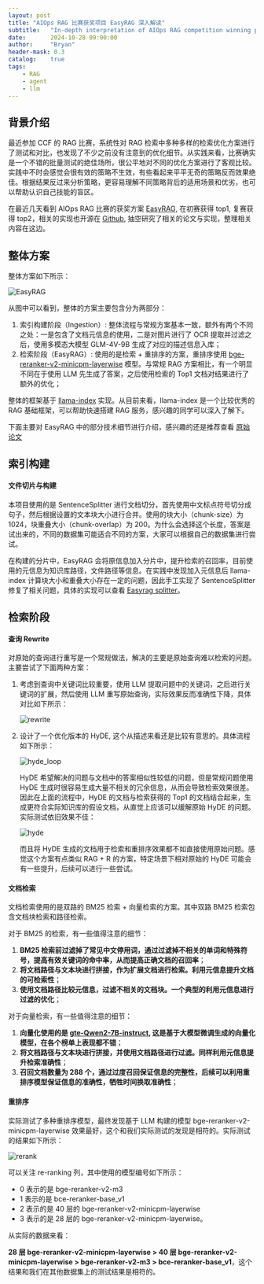 ```yaml
---
layout: post
title: "AIOps RAG 比赛获奖项目 EasyRAG 深入解读"
subtitle:   "In-depth interpretation of AIOps RAG competition winning project EasyRAG"
date:       2024-10-28 09:00:00
author:     "Bryan"
header-mask: 0.3
catalog:    true
tags:
    - RAG
    - agent
    - llm
---
```


## 背景介绍
最近参加 CCF 的 RAG 比赛，系统性对 RAG 检索中多种多样的检索优化方案进行了测试和对比，也发现了不少之前没有注意到的优化细节。从实践来看，比赛确实是一个不错的批量测试的绝佳场所，很公平地对不同的优化方案进行了客观比较。实践中不时会感觉会很有效的策略不生效，有些看起来平平无奇的策略反而效果绝佳。根据结果反过来分析策略，更容易理解不同策略背后的适用场景和优劣，也可以帮助认识自己技能的盲区。

在最近几天看到 AIOps RAG 比赛的获奖方案 [EasyRAG](https://arxiv.org/pdf/2410.10315), 在初赛获得 top1, 复赛获得 top2，相关的实现也开源在 [Github](https://github.com/BUAADreamer/EasyRAG/tree/master?tab=readme-ov-file), 抽空研究了相关的论文与实现，整理相关内容在这边。

## 整体方案

整体方案如下所示：

![EasyRAG](/img/in-post/easyrag/overview.png)

从图中可以看到，整体的方案主要包含分为两部分：

1. 索引构建阶段（Ingestion）: 整体流程与常规方案基本一致，额外有两个不同之处：一是包含了文档元信息的使用，二是对图片进行了 OCR 提取并过滤之后，使用多模态大模型  GLM-4V-9B 生成了对应的描述信息入库；
2. 检索阶段（EasyRAG）: 使用的是检索 + 重排序的方案，重排序使用 [bge-reranker-v2-minicpm-layerwise](https://huggingface.co/BAAI/bge-reranker-v2-minicpm-layerwise) 模型。与常规 RAG 方案相比，有一个明显不同在于使用 LLM 先生成了答案，之后使用检索的 Top1 文档对结果进行了额外的优化；

整体的框架基于 [llama-index](https://docs.llamaindex.ai/en/v0.10.17/index.html#) 实现。从目前来看，llama-index 是一个比较优秀的 RAG 基础框架，可以帮助快速搭建 RAG 服务，感兴趣的同学可以深入了解下。

下面主要对 EasyRAG 中的部分技术细节进行介绍，感兴趣的还是推荐查看 [原始论文](https://arxiv.org/pdf/2410.1031)

## 索引构建

#### 文件切片与构建

本项目使用的是 SentenceSplitter 进行文档切分，首先使用中文标点符号切分成句子，然后根据设置的文本块大小进行合并。使用的块大小（chunk-size）为1024，块重叠大小（chunk-overlap）为 200。为什么会选择这个长度，答案是试出来的，不同的数据集可能适合不同的方案，大家可以根据自己的数据集进行尝试。

在构建的分片中，EasyRAG 会将原信息加入分片中，提升检索的召回率，目前使用的元信息为知识库路径，文件路径等信息。在实践中发现加入元信息后 llama-index 计算块大小和重叠大小存在一定的问题，因此手工实现了 SentenceSplitter 修复了相关问题，具体的实现可以查看 [Easyrag splitter](https://github.com/BUAADreamer/EasyRAG/blob/master/src/easyrag/custom/splitter.py)。

## 检索阶段

#### 查询 Rewrite

对原始的查询进行重写是一个常规做法，解决的主要是原始查询难以检索的问题。主要尝试了下面两种方案：
1. 考虑到查询中关键词比较重要，使用 LLM 提取问题中的关键词，之后进行关键词的扩展，然后使用 LLM 重写原始查询，实际效果反而准确性下降，具体对比如下所示：

    ![rewrite](/img/in-post/easyrag/rewrite.png)

2. 设计了一个优化版本的 HyDE, 这个从描述来看还是比较有意思的。具体流程如下所示：

    ![hyde_loop](/img/in-post/easyrag/hyde_loop.png)

    HyDE 希望解决的问题与文档中的答案相似性较低的问题，但是常规问题使用 HyDE 生成时很容易生成大量不相关的冗余信息，从而会导致检索效果很差。因此在上面的流程中，HyDE 的文档与检索获得的 Top1 的文档结合起来，生成更符合实际知识库的假设文档，从直觉上应该可以缓解原始 HyDE 的问题。实际测试依旧效果不佳：

    ![hyde](/img/in-post/easyrag/hyde.png)

    而且将 HyDE 生成的文档用于检索和重排序效果都不如直接使用原始问题。感觉这个方案有点类似 RAG + R 的方案，特定场景下相对原始的 HyDE 可能会有一些提升，后续可以进行一些尝试。

#### 文档检索

文档检索使用的是双路的 BM25 检索 + 向量检索的方案。其中双路 BM25 检索包含文档块检索和路径检索。

对于 BM25 的检索，有一些值得注意的细节：

1. **BM25 检索前过滤掉了常见中文停用词，通过过滤掉不相关的单词和特殊符号，提高有效关键词的命中率，从而提高正确文档的召回率**；
2. **将文档路径与文本块进行拼接，作为扩展文档进行检索。利用元信息提升文档的可检索性**；
3. **使用文档路径比较元信息，过滤不相关的文档块。一个典型的利用元信息进行过滤的优化**；

对于向量检索，有一些值得注意的细节：

1. **向量化使用的是 [gte-Qwen2-7B-instruct](https://huggingface.co/Alibaba-NLP/gte-Qwen2-7B-instruct), 这是基于大模型微调生成的向量化模型，在各个榜单上表现都不错**；
2. **将文档路径与文本块进行拼接，并使用文档路径进行过滤。同样利用元信息提升检索准确性**；
3. **召回文档数量为 288 个，通过过度召回保证信息的完整性，后续可以利用重排序模型保证信息的准确性，牺牲时间换取准确性**；

#### 重排序

实际测试了多种重排序模型，最终发现基于 LLM 构建的模型 bge-reranker-v2-minicpm-layerwise 效果最好，这个和我们实际测试的发现是相符的。实际测试的结果如下所示：

![rerank](/img/in-post/easyrag/rerank.png)

可以关注 re-ranking 列，其中使用的模型编号如下所示：
- 0 表示的是 bge-reranker-v2-m3
- 1 表示的是 bce-reranker-base_v1
- 2 表示的是 40 层的 bge-reranker-v2-minicpm-layerwise
- 3 表示的是 28 层的 bge-reranker-v2-minicpm-layerwise。

从实际的数据来看：

**28 层 bge-reranker-v2-minicpm-layerwise > 40 层 bge-reranker-v2-minicpm-layerwise > bge-reranker-v2-m3 > bce-reranker-base_v1**，这个结果和我们在其他数据集上的测试结果是相符的。




